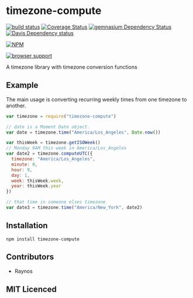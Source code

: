 # timezone-compute

[![build status][1]][2] [![Coverage Status][5]][6] [![gemnasium Dependency Status][7]][8] [![Davis Dependency status][9]][10]

[![NPM][3]][4]

[![browser support][11]][12]

A timezone library with timezone conversion functions

## Example

The main usage is converting recurring weekly times from one
  timezone to another.

```js
var timezone = require("timezone-compute")

// date is a Moment Date object.
var date = timezone.time("America/Los_Angeles", Date.now())

var thisWeek = timezone.getISOWeek()
// Monday 9AM this week in America/Los_Angeles
var date2 = timezone.computeUTC({
  timezone: "America/Los_Angeles",
  minute: 0,
  hour: 9,
  day: 1,
  week: thisWeek.week,
  year: thisWeek.year
})

// that time in someone elses timezone
var date3 = timezone.time("America/New_York", date2)
```

## Installation

`npm install timezone-compute`

## Contributors

 - Raynos

## MIT Licenced

  [1]: https://secure.travis-ci.org/Colingo/timezone-compute.png
  [2]: https://travis-ci.org/Colingo/timezone-compute
  [3]: https://nodei.co/npm/timezone-compute.png
  [4]: https://nodei.co/npm/timezone-compute/
  [5]: https://coveralls.io/repos/Colingo/timezone-compute/badge.png
  [6]: https://coveralls.io/r/Colingo/timezone-compute
  [7]: https://gemnasium.com/Colingo/timezone-compute.png
  [8]: https://gemnasium.com/Colingo/timezone-compute
  [9]: https://david-dm.org/Colingo/timezone-compute.png
  [10]: https://david-dm.org/Colingo/timezone-compute
  [11]: https://ci.testling.com/Colingo/timezone-compute.png
  [12]: https://ci.testling.com/Colingo/timezone-compute

